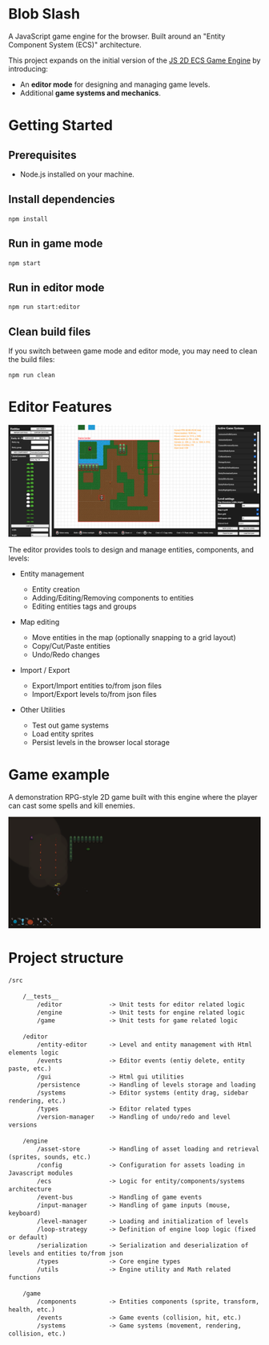 # Blob Slash

A JavaScript game engine for the browser. Built around an "Entity Component System (ECS)" architecture.

This project expands on the initial version of the [JS 2D ECS Game Engine](https://github.com/samdalvai/js-2d-ecs-game-engine) by introducing:

- An **editor mode** for designing and managing game levels.
- Additional **game systems and mechanics**.

# Getting Started

## Prerequisites

- Node.js installed on your machine.

## Install dependencies

```
npm install
```

## Run in game mode

```
npm start
```

## Run in editor mode

```
npm run start:editor
```

## Clean build files

If you switch between game mode and editor mode, you may need to clean the build files:

```
npm run clean
```

# Editor Features

![Game editor](images/editor.png)

The editor provides tools to design and manage entities, components, and levels:

- Entity management

    - Entity creation
    - Adding/Editing/Removing components to entities
    - Editing entities tags and groups

- Map editing

    - Move entities in the map (optionally snapping to a grid layout)
    - Copy/Cut/Paste entities
    - Undo/Redo changes

- Import / Export

    - Export/Import entities to/from json files
    - Import/Export levels to/from json files

- Other Utilities
    - Test out game systems
    - Load entity sprites
    - Persist levels in the browser local storage

# Game example

A demonstration RPG-style 2D game built with this engine where the player can cast some spells and kill enemies.

![Game example](images/game.png)

# Project structure

```text
/src

    /__tests__
        /editor             -> Unit tests for editor related logic
        /engine             -> Unit tests for engine related logic
        /game               -> Unit tests for game related logic

    /editor
        /entity-editor      -> Level and entity management with Html elements logic
        /events             -> Editor events (entiy delete, entity paste, etc.)
        /gui                -> Html gui utilities
        /persistence        -> Handling of levels storage and loading
        /systems            -> Editor systems (entity drag, sidebar rendering, etc.)
        /types              -> Editor related types
        /version-manager    -> Handling of undo/redo and level versions

    /engine
        /asset-store        -> Handling of asset loading and retrieval (sprites, sounds, etc.)
        /config             -> Configuration for assets loading in Javascript modules
        /ecs                -> Logic for entity/components/systems architecture
        /event-bus          -> Handling of game events
        /input-manager      -> Handling of game inputs (mouse, keyboard)
        /level-manager      -> Loading and initialization of levels
        /loop-strategy      -> Definition of engine loop logic (fixed or default)
        /serialization      -> Serialization and deserialization of levels and entities to/from json
        /types              -> Core engine types
        /utils              -> Engine utility and Math related functions

    /game
        /components         -> Entities components (sprite, transform, health, etc.)
        /events             -> Game events (collision, hit, etc.)
        /systems            -> Game systems (movement, rendering, collision, etc.)

```
